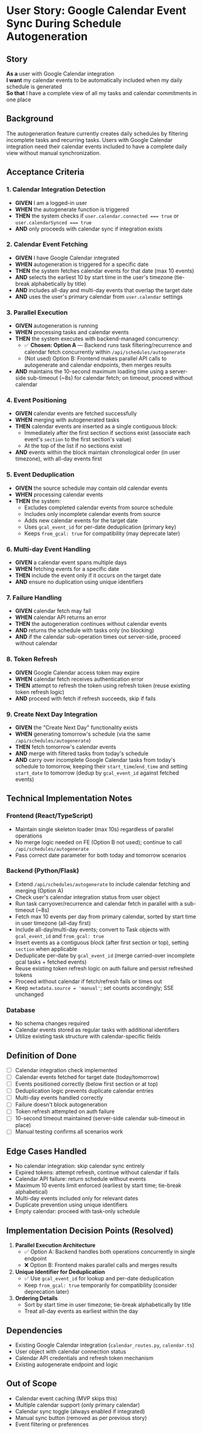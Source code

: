 # User Story: Google Calendar Event Sync During Schedule Autogeneration

## Story
**As a** user with Google Calendar integration  
**I want** my calendar events to be automatically included when my daily schedule is generated  
**So that** I have a complete view of all my tasks and calendar commitments in one place

## Background
The autogeneration feature currently creates daily schedules by filtering incomplete tasks and recurring tasks. Users with Google Calendar integration need their calendar events included to have a complete daily view without manual synchronization.

## Acceptance Criteria

### 1. Calendar Integration Detection
- **GIVEN** I am a logged-in user
- **WHEN** the autogenerate function is triggered
- **THEN** the system checks if `user.calendar.connected === true` or `user.calendarSynced === true`
- **AND** only proceeds with calendar sync if integration exists

### 2. Calendar Event Fetching
- **GIVEN** I have Google Calendar integrated
- **WHEN** autogeneration is triggered for a specific date
- **THEN** the system fetches calendar events for that date (max 10 events)
- **AND** selects the earliest 10 by start time in the user's timezone (tie-break alphabetically by title)
- **AND** includes all-day and multi-day events that overlap the target date
- **AND** uses the user's primary calendar from `user.calendar` settings

### 3. Parallel Execution
- **GIVEN** autogeneration is running
- **WHEN** processing tasks and calendar events
- **THEN** the system executes with backend-managed concurrency:
  - ✅ **Chosen: Option A** — Backend runs task filtering/recurrence and calendar fetch concurrently within `/api/schedules/autogenerate`
  - (Not used) Option B: Frontend makes parallel API calls to autogenerate and calendar endpoints, then merges results
- **AND** maintains the 10-second maximum loading time using a server-side sub-timeout (~8s) for calendar fetch; on timeout, proceed without calendar

### 4. Event Positioning
- **GIVEN** calendar events are fetched successfully
- **WHEN** merging with autogenerated tasks
- **THEN** calendar events are inserted as a single contiguous block:
  - Immediately after the first section if sections exist (associate each event's `section` to the first section's value)
  - At the top of the list if no sections exist
- **AND** events within the block maintain chronological order (in user timezone), with all-day events first

### 5. Event Deduplication
- **GIVEN** the source schedule may contain old calendar events
- **WHEN** processing calendar events
- **THEN** the system:
  - Excludes completed calendar events from source schedule
  - Includes only incomplete calendar events from source
  - Adds new calendar events for the target date
  - Uses `gcal_event_id` for per-date deduplication (primary key)
  - Keeps `from_gcal: true` for compatibility (may deprecate later)

### 6. Multi-day Event Handling
- **GIVEN** a calendar event spans multiple days
- **WHEN** fetching events for a specific date
- **THEN** include the event only if it occurs on the target date
- **AND** ensure no duplication using unique identifiers

### 7. Failure Handling
- **GIVEN** calendar fetch may fail
- **WHEN** calendar API returns an error
- **THEN** the autogeneration continues without calendar events
- **AND** returns the schedule with tasks only (no blocking)
- **AND** if the calendar sub-operation times out server-side, proceed without calendar

### 8. Token Refresh
- **GIVEN** Google Calendar access token may expire
- **WHEN** calendar fetch receives authentication error
- **THEN** attempt to refresh the token using refresh token (reuse existing token refresh logic)
- **AND** proceed with fetch if refresh succeeds, skip if fails

### 9. Create Next Day Integration
- **GIVEN** the "Create Next Day" functionality exists
- **WHEN** generating tomorrow's schedule (via the same `/api/schedules/autogenerate`)
- **THEN** fetch tomorrow's calendar events
- **AND** merge with filtered tasks from today's schedule
- **AND** carry over incomplete Google Calendar tasks from today's schedule to tomorrow, keeping their `start_time`/`end_time` and setting `start_date` to tomorrow (dedup by `gcal_event_id` against fetched events)

## Technical Implementation Notes

### Frontend (React/TypeScript)
- Maintain single skeleton loader (max 10s) regardless of parallel operations
- No merge logic needed on FE (Option B not used); continue to call `/api/schedules/autogenerate`
- Pass correct date parameter for both today and tomorrow scenarios

### Backend (Python/Flask)
- Extend `/api/schedules/autogenerate` to include calendar fetching and merging (Option A)
- Check user's calendar integration status from user object
- Run task carryover/recurrence and calendar fetch in parallel with a sub-timeout (~8s)
- Fetch max 10 events per day from primary calendar, sorted by start time in user timezone (all-day first)
- Include all-day/multi-day events; convert to Task objects with `gcal_event_id` and `from_gcal: true`
- Insert events as a contiguous block (after first section or top), setting `section` when applicable
- Deduplicate per-date by `gcal_event_id` (merge carried-over incomplete gcal tasks + fetched events)
- Reuse existing token refresh logic on auth failure and persist refreshed tokens
- Proceed without calendar if fetch/refresh fails or times out
- Keep `metadata.source = 'manual'`; set counts accordingly; SSE unchanged

### Database
- No schema changes required
- Calendar events stored as regular tasks with additional identifiers
- Utilize existing task structure with calendar-specific fields

## Definition of Done
- [ ] Calendar integration check implemented
- [ ] Calendar events fetched for target date (today/tomorrow)
- [ ] Events positioned correctly (below first section or at top)
- [ ] Deduplication logic prevents duplicate calendar entries
- [ ] Multi-day events handled correctly
- [ ] Failure doesn't block autogeneration
- [ ] Token refresh attempted on auth failure
- [ ] 10-second timeout maintained (server-side calendar sub-timeout in place)
- [ ] Manual testing confirms all scenarios work

## Edge Cases Handled
- No calendar integration: skip calendar sync entirely
- Expired tokens: attempt refresh, continue without calendar if fails
- Calendar API failure: return schedule without events
- Maximum 10 events limit enforced (earliest by start time; tie-break alphabetical)
- Multi-day events included only for relevant dates
- Duplicate prevention using unique identifiers
- Empty calendar: proceed with task-only schedule

## Implementation Decision Points (Resolved)
1. **Parallel Execution Architecture**
   - ✅ Option A: Backend handles both operations concurrently in single endpoint
   - ❌ Option B: Frontend makes parallel calls and merges results
2. **Unique Identifier for Deduplication**
   - ✅ Use `gcal_event_id` for lookup and per-date deduplication
   - Keep `from_gcal: true` temporarily for compatibility (consider deprecation later)
3. **Ordering Details**
   - Sort by start time in user timezone; tie-break alphabetically by title
   - Treat all-day events as earliest within the day

## Dependencies
- Existing Google Calendar integration (`calendar_routes.py`, `calendar.ts`)
- User object with calendar connection status
- Calendar API credentials and refresh token mechanism
- Existing autogenerate endpoint and logic

## Out of Scope
- Calendar event caching (MVP skips this)
- Multiple calendar support (only primary calendar)
- Calendar sync toggle (always enabled if integrated)
- Manual sync button (removed as per previous story)
- Event filtering or preferences